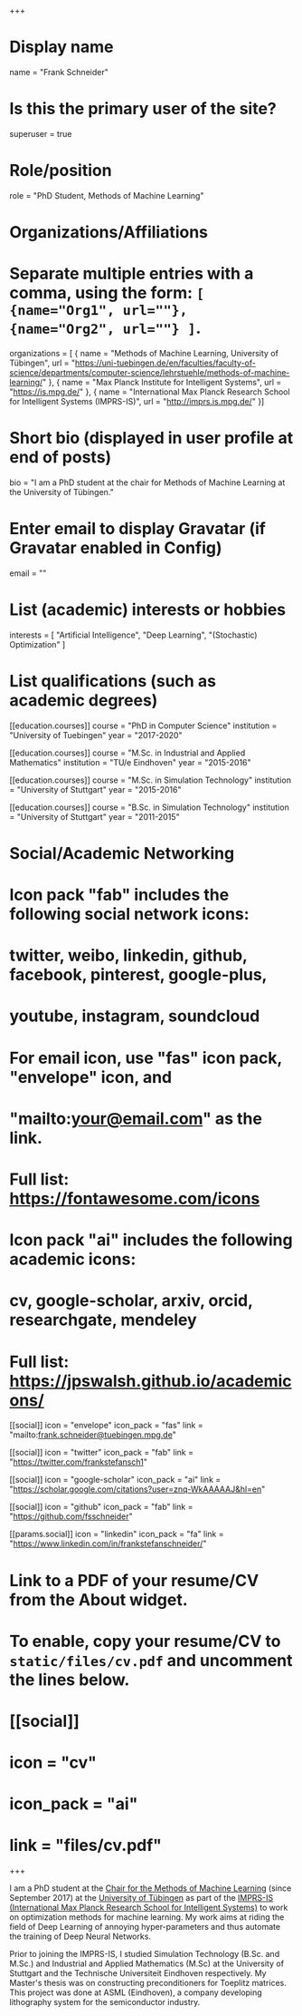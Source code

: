 +++
# Display name
name = "Frank Schneider"

# Is this the primary user of the site?
superuser = true

# Role/position
role = "PhD Student, Methods of Machine Learning"

# Organizations/Affiliations
#   Separate multiple entries with a comma, using the form: `[ {name="Org1", url=""}, {name="Org2", url=""} ]`.
organizations = [ { name = "Methods of Machine Learning, University of Tübingen", url = "https://uni-tuebingen.de/en/faculties/faculty-of-science/departments/computer-science/lehrstuehle/methods-of-machine-learning/" }, { name = "Max Planck Institute for Intelligent Systems", url = "https://is.mpg.de/" }, { name = "International Max Planck Research School for Intelligent Systems (IMPRS-IS)", url = "http://imprs.is.mpg.de/" }]

# Short bio (displayed in user profile at end of posts)
bio = "I am a PhD student at the chair for Methods of Machine Learning at the University of Tübingen."

# Enter email to display Gravatar (if Gravatar enabled in Config)
email = ""

# List (academic) interests or hobbies
interests = [
  "Artificial Intelligence",
  "Deep Learning",
  "(Stochastic) Optimization"
]

# List qualifications (such as academic degrees)
[[education.courses]]
  course = "PhD in Computer Science"
  institution = "University of Tuebingen"
  year = "2017-2020"

[[education.courses]]
  course = "M.Sc. in Industrial and Applied Mathematics"
  institution = "TU/e Eindhoven"
  year = "2015-2016"

[[education.courses]]
  course = "M.Sc. in Simulation Technology"
  institution = "University of Stuttgart"
  year = "2015-2016"

[[education.courses]]
  course = "B.Sc. in Simulation Technology"
  institution = "University of Stuttgart"
  year = "2011-2015"

# Social/Academic Networking
#
# Icon pack "fab" includes the following social network icons:
#
#   twitter, weibo, linkedin, github, facebook, pinterest, google-plus,
#   youtube, instagram, soundcloud
#
#   For email icon, use "fas" icon pack, "envelope" icon, and
#   "mailto:your@email.com" as the link.
#
#   Full list: https://fontawesome.com/icons
#
# Icon pack "ai" includes the following academic icons:
#
#   cv, google-scholar, arxiv, orcid, researchgate, mendeley
#
#   Full list: https://jpswalsh.github.io/academicons/

[[social]]
  icon = "envelope"
  icon_pack = "fas"
  link = "mailto:frank.schneider@tuebingen.mpg.de"

[[social]]
  icon = "twitter"
  icon_pack = "fab"
  link = "https://twitter.com/frankstefansch1"

[[social]]
  icon = "google-scholar"
  icon_pack = "ai"
  link = "https://scholar.google.com/citations?user=znq-WkAAAAAJ&hl=en"

[[social]]
  icon = "github"
  icon_pack = "fab"
  link = "https://github.com/fsschneider"

[[params.social]]
  icon = "linkedin"
  icon_pack = "fa"
  link = "https://www.linkedin.com/in/frankstefanschneider/"

# Link to a PDF of your resume/CV from the About widget.
# To enable, copy your resume/CV to `static/files/cv.pdf` and uncomment the lines below.
# [[social]]
#   icon = "cv"
#   icon_pack = "ai"
#   link = "files/cv.pdf"

+++

I am a PhD student at the [Chair for the Methods of Machine Learning](https://uni-tuebingen.de/en/faculties/faculty-of-science/departments/computer-science/lehrstuehle/methods-of-machine-learning/ "Methods of Machine Learning")  (since September 2017) at the [University of Tübingen](https://uni-tuebingen.de/en/ "University of Tübingen") as part of the [IMPRS-IS (International Max Planck Research School for Intelligent Systems)](http://imprs.is.mpg.de "IMPRS-IS") to work on optimization methods for machine learning. My work aims at riding the field of Deep Learning of annoying hyper-parameters and thus automate the training of Deep Neural Networks.

Prior to joining the IMPRS-IS, I studied Simulation Technology (B.Sc. and M.Sc.) and Industrial and Applied Mathematics (M.Sc) at the University of Stuttgart and the Technische Universiteit Eindhoven respectively. My Master's thesis was on constructing preconditioners for Toeplitz matrices. This project was done at ASML (Eindhoven), a company developing lithography system for the semiconductor industry.
